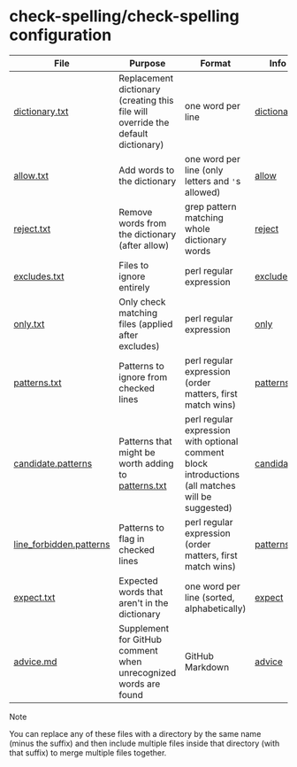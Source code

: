 # check-spelling/check-spelling configuration

| File                          | Purpose                                                                          | Format                                                                                            | Info             |
|-------------------------------|----------------------------------------------------------------------------------|---------------------------------------------------------------------------------------------------|------------------|
| [dictionary.txt][10]          | Replacement dictionary (creating this file will override the default dictionary) | one word per line                                                                                 | [dictionary][01] |
| [allow.txt][11]               | Add words to the dictionary                                                      | one word per line (only letters and `'`s allowed)                                                 | [allow][02]      |
| [reject.txt][12]              | Remove words from the dictionary (after allow)                                   | grep pattern matching whole dictionary words                                                      | [reject][03]     |
| [excludes.txt][13]            | Files to ignore entirely                                                         | perl regular expression                                                                           | [excludes][04]   |
| [only.txt][14]                | Only check matching files (applied after excludes)                               | perl regular expression                                                                           | [only][05]       |
| [patterns.txt][15]            | Patterns to ignore from checked lines                                            | perl regular expression (order matters, first match wins)                                         | [patterns][06]   |
| [candidate.patterns][16]      | Patterns that might be worth adding to [patterns.txt][15]                        | perl regular expression with optional comment block introductions (all matches will be suggested) | [candidates][07] |
| [line_forbidden.patterns][17] | Patterns to flag in checked lines                                                | perl regular expression (order matters, first match wins)                                         | [patterns][06]   |
| [expect.txt][18]              | Expected words that aren't in the dictionary                                     | one word per line (sorted, alphabetically)                                                        | [expect][08]     |
| [advice.md][19]               | Supplement for GitHub comment when unrecognized words are found                  | GitHub Markdown                                                                                   | [advice][09]     |

> [!NOTE]
> You can replace any of these files with a directory by the same name
> (minus the suffix) and then include multiple files inside that directory
> (with that suffix) to merge multiple files together.

<!-- Link reference definitions -->
[01]: https://github.com/check-spelling/check-spelling/wiki/Configuration#dictionary
[02]: https://github.com/check-spelling/check-spelling/wiki/Configuration#allow
[03]: https://github.com/check-spelling/check-spelling/wiki/Configuration-Examples%3A-reject
[04]: https://github.com/check-spelling/check-spelling/wiki/Configuration-Examples%3A-excludes
[05]: https://github.com/check-spelling/check-spelling/wiki/Configuration-Examples%3A-only
[06]: https://github.com/check-spelling/check-spelling/wiki/Configuration-Examples%3A-patterns
[07]: https://github.com/check-spelling/check-spelling/wiki/Feature:-Suggest-patterns
[08]: https://github.com/check-spelling/check-spelling/wiki/Configuration#expect
[09]: https://github.com/check-spelling/check-spelling/wiki/Configuration-Examples%3A-advice
[10]: dictionary.txt
[11]: allow.txt
[12]: reject.txt
[13]: excludes.txt
[14]: only.txt
[15]: patterns.txt
[16]: candidate.patterns
[17]: line_forbidden.patterns
[18]: expect.txt
[19]: advice.md
